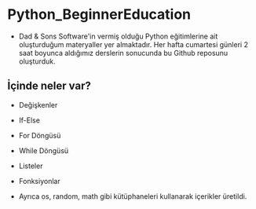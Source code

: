 # Python_BeginnerEducation
- Dad &amp; Sons Software'in vermiş olduğu Python eğitimlerine ait oluşturduğum materyaller yer almaktadır.
Her hafta cumartesi günleri 2 saat boyunca aldığımız derslerin sonucunda bu Github reposunu oluşturduk.

## İçinde neler var?

- Değişkenler
- If-Else
- For Döngüsü
- While Döngüsü
- Listeler
- Fonksiyonlar

- Ayrıca os, random, math gibi kütüphaneleri kullanarak içerikler üretildi.
